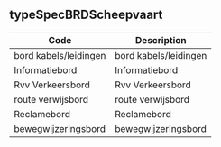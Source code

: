 ## typeSpecBRDScheepvaart				
				
|	Code	|	Description	|
|	---	|	---	|
|	bord kabels/leidingen	|	bord kabels/leidingen	|
|	Informatiebord	|	Informatiebord	|
|	Rvv Verkeersbord	|	Rvv Verkeersbord	|
|	route verwijsbord	|	route verwijsbord	|
|	Reclamebord	|	Reclamebord	|
|	bewegwijzeringsbord	|	bewegwijzeringsbord	|
